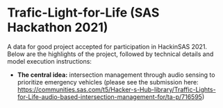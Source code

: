 # Trafic-Light-for-Life (SAS Hackathon 2021)

A data for good project accepted for participation in HackinSAS 2021. Below are the highlights of the project, followed by technical details and model execution instructions:
- __The central idea:__ intersection management through audio sensing to prioritize emergency vehicles (please see the submission here: https://communities.sas.com/t5/Hacker-s-Hub-library/Traffic-Lights-for-Life-audio-based-intersection-management-for/ta-p/716595)




